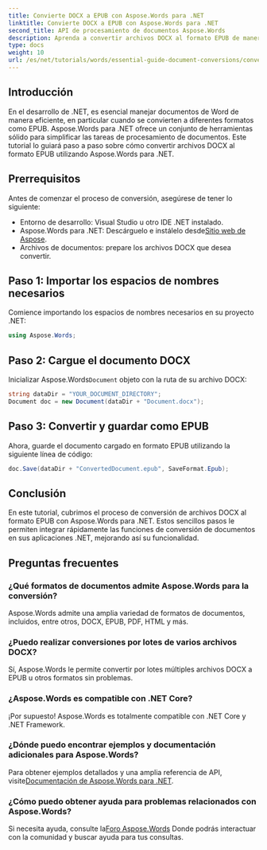 ```yaml
---
title: Convierte DOCX a EPUB con Aspose.Words para .NET
linktitle: Convierte DOCX a EPUB con Aspose.Words para .NET
second_title: API de procesamiento de documentos Aspose.Words
description: Aprenda a convertir archivos DOCX al formato EPUB de manera eficiente con Aspose.Words para .NET. Esta guía completa le ofrece instrucciones paso a paso.
type: docs
weight: 10
url: /es/net/tutorials/words/essential-guide-document-conversions/convert-docx-to-epub/
---
```

## Introducción

En el desarrollo de .NET, es esencial manejar documentos de Word de manera eficiente, en particular cuando se convierten a diferentes formatos como EPUB. Aspose.Words para .NET ofrece un conjunto de herramientas sólido para simplificar las tareas de procesamiento de documentos. Este tutorial lo guiará paso a paso sobre cómo convertir archivos DOCX al formato EPUB utilizando Aspose.Words para .NET.

## Prerrequisitos

Antes de comenzar el proceso de conversión, asegúrese de tener lo siguiente:

- Entorno de desarrollo: Visual Studio u otro IDE .NET instalado.
-  Aspose.Words para .NET: Descárguelo e instálelo desde[Sitio web de Aspose](https://releases.aspose.com/words/net/).
- Archivos de documentos: prepare los archivos DOCX que desea convertir.

## Paso 1: Importar los espacios de nombres necesarios

Comience importando los espacios de nombres necesarios en su proyecto .NET:

```csharp
using Aspose.Words;
```

## Paso 2: Cargue el documento DOCX

 Inicializar Aspose.Words`Document` objeto con la ruta de su archivo DOCX:

```csharp
string dataDir = "YOUR_DOCUMENT_DIRECTORY";
Document doc = new Document(dataDir + "Document.docx");
```

## Paso 3: Convertir y guardar como EPUB

Ahora, guarde el documento cargado en formato EPUB utilizando la siguiente línea de código:

```csharp
doc.Save(dataDir + "ConvertedDocument.epub", SaveFormat.Epub);
```

## Conclusión

En este tutorial, cubrimos el proceso de conversión de archivos DOCX al formato EPUB con Aspose.Words para .NET. Estos sencillos pasos le permiten integrar rápidamente las funciones de conversión de documentos en sus aplicaciones .NET, mejorando así su funcionalidad.

## Preguntas frecuentes

### ¿Qué formatos de documentos admite Aspose.Words para la conversión?

Aspose.Words admite una amplia variedad de formatos de documentos, incluidos, entre otros, DOCX, EPUB, PDF, HTML y más.

### ¿Puedo realizar conversiones por lotes de varios archivos DOCX?

Sí, Aspose.Words le permite convertir por lotes múltiples archivos DOCX a EPUB u otros formatos sin problemas.

### ¿Aspose.Words es compatible con .NET Core?

¡Por supuesto! Aspose.Words es totalmente compatible con .NET Core y .NET Framework.

### ¿Dónde puedo encontrar ejemplos y documentación adicionales para Aspose.Words?

 Para obtener ejemplos detallados y una amplia referencia de API, visite[Documentación de Aspose.Words para .NET](https://reference.aspose.com/words/net/).

### ¿Cómo puedo obtener ayuda para problemas relacionados con Aspose.Words?

 Si necesita ayuda, consulte la[Foro Aspose.Words](https://forum.aspose.com/c/words/8) Donde podrás interactuar con la comunidad y buscar ayuda para tus consultas.
